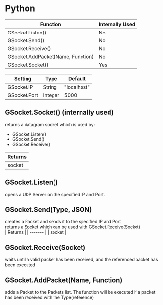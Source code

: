 # Python  
| Function                          | Internally Used |
| --------------------------------- | --------------- |
| GSocket.Listen()                  | No              | 
| GSocket.Send()                    | No              |
| GSocket.Receive()                 | No              | 
| GSocket.AddPacket(Name, Function) | No              |
| GSocket.Socket()                  | Yes             |

| Setting      | Type    | Default     |
| ------------ | ------- | ----------- |
| GSocket.IP   | String  | "localhost" |
| GSocket.Port | Integer | 5000        |

## GSocket.Socket() (internally used)  
returns a datagram socket which is used by:  
- GSocket.Listen()  
- GSocket.Send()  
- GSocket.Receive()  

| Returns |
| ------- |
| socket  |

## GSocket.Listen()  
opens a UDP Server on the specified IP and Port.  

## GSocket.Send(Type, JSON)  
creates a Packet and sends it to the specified IP and Port  
returns a Socket which can be used with GSocket.Receive(Socket)  
| Returns |
| ------- |
| socket  |

## GSocket.Receive(Socket)  
waits until a valid packet has been received, and the referenced packet has been executed  

## GSocket.AddPacket(Name, Function)  
adds a Packet to the Packets list.
The function will be executed if a packet has been received with the Type(reference)